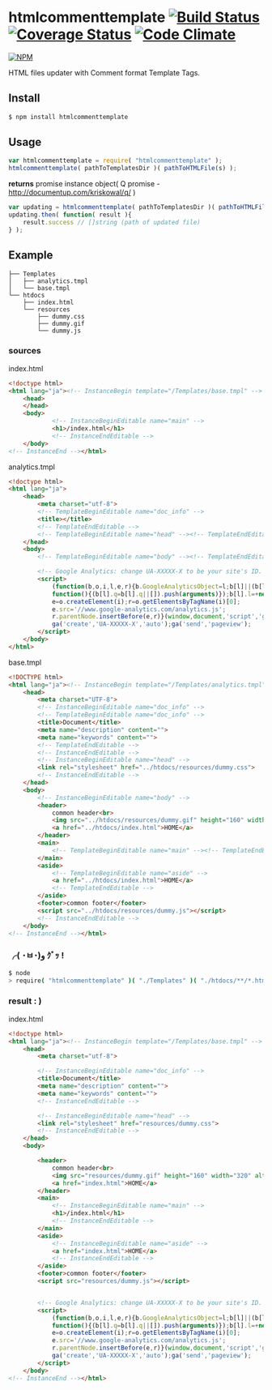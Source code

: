 # htmlcommenttemplate [![Build Status](https://travis-ci.org/daikiueda/htmlcommenttemplate.svg?branch=master)](https://travis-ci.org/daikiueda/htmlcommenttemplate) [![Coverage Status](https://coveralls.io/repos/daikiueda/htmlcommenttemplate/badge.svg?branch=master)](https://coveralls.io/r/daikiueda/htmlcommenttemplate?branch=master) [![Code Climate](https://codeclimate.com/github/daikiueda/htmlcommenttemplate/badges/gpa.svg)](https://codeclimate.com/github/daikiueda/htmlcommenttemplate)

[![NPM](https://nodei.co/npm/htmlcommenttemplate.png?compact=true)](https://nodei.co/npm/htmlcommenttemplate/)

HTML files updater with Comment format Template Tags.

## Install

```Bash
$ npm install htmlcommenttemplate
```

## Usage

```JavaScript
var htmlcommenttemplate = require( "htmlcommenttemplate" );
htmlcommenttemplate( pathToTemplatesDir )( pathToHTMLFile(s) );
```

__returns__ promise instance object( Q promise - http://documentup.com/kriskowal/q/ )
```JavaScript
var updating = htmlcommenttemplate( pathToTemplatesDir )( pathToHTMLFile(s) );
updating.then( function( result ){
    result.success // []string (path of updated file)
} );
```

## Example

```
├── Templates
│   ├── analytics.tmpl
│   └── base.tmpl
└── htdocs
    ├── index.html
    └── resources
        ├── dummy.css
        ├── dummy.gif
        └── dummy.js
```

### sources

index.html
```HTML
<!doctype html>
<html lang="ja"><!-- InstanceBegin template="/Templates/base.tmpl" -->
    <head>
    </head>
    <body>
            <!-- InstanceBeginEditable name="main" -->
            <h1>/index.html</h1>
            <!-- InstanceEndEditable -->
    </body>
<!-- InstanceEnd --></html>
```

analytics.tmpl
```HTML
<!doctype html>
<html lang="ja">
    <head>
        <meta charset="utf-8">
        <!-- TemplateBeginEditable name="doc_info" -->
        <title></title>
        <!-- TemplateEndEditable -->
        <!-- TemplateBeginEditable name="head" --><!-- TemplateEndEditable -->
    </head>
    <body>
        <!-- TemplateBeginEditable name="body" --><!-- TemplateEndEditable -->

        <!-- Google Analytics: change UA-XXXXX-X to be your site's ID. -->
        <script>
            (function(b,o,i,l,e,r){b.GoogleAnalyticsObject=l;b[l]||(b[l]=
            function(){(b[l].q=b[l].q||[]).push(arguments)});b[l].l=+new Date;
            e=o.createElement(i);r=o.getElementsByTagName(i)[0];
            e.src='//www.google-analytics.com/analytics.js';
            r.parentNode.insertBefore(e,r)}(window,document,'script','ga'));
            ga('create','UA-XXXXX-X','auto');ga('send','pageview');
        </script>
    </body>
</html>
```

base.tmpl
```HTML
<!DOCTYPE html>
<html lang="ja"><!-- InstanceBegin template="/Templates/analytics.tmpl" -->
    <head>
        <meta charset="UTF-8">
        <!-- InstanceBeginEditable name="doc_info" -->
        <!-- TemplateBeginEditable name="doc_info" -->
        <title>Document</title>
        <meta name="description" content="">
        <meta name="keywords" content="">
        <!-- TemplateEndEditable -->
        <!-- InstanceEndEditable -->
        <!-- InstanceBeginEditable name="head" -->
        <link rel="stylesheet" href="../htdocs/resources/dummy.css">
        <!-- InstanceEndEditable -->
    </head>
    <body>
        <!-- InstanceBeginEditable name="body" -->
        <header>
            common header<br>
            <img src="../htdocs/resources/dummy.gif" height="160" width="320" alt="dummy"><br>
            <a href="../htdocs/index.html">HOME</a>
        </header>
        <main>
            <!-- TemplateBeginEditable name="main" --><!-- TemplateEndEditable -->
        </main>
        <aside>
            <!-- TemplateBeginEditable name="aside" -->
            <a href="../htdocs/index.html">HOME</a>
            <!-- TemplateEndEditable -->
        </aside>
        <footer>common footer</footer>
        <script src="../htdocs/resources/dummy.js"></script>
        <!-- InstanceEndEditable -->
    </body>
<!-- InstanceEnd --></html>
```

### ╭( ･ㅂ･)و ｸﾞｯ !
```Bash
$ node
> require( "htmlcommenttemplate" )( "./Templates" )( "./htdocs/**/*.html" );
```

### result : )
index.html
```HTML
<!doctype html>
<html lang="ja"><!-- InstanceBegin template="/Templates/base.tmpl" -->
    <head>
        <meta charset="utf-8">

        <!-- InstanceBeginEditable name="doc_info" -->
        <title>Document</title>
        <meta name="description" content="">
        <meta name="keywords" content="">
        <!-- InstanceEndEditable -->

        <!-- InstanceBeginEditable name="head" -->
        <link rel="stylesheet" href="resources/dummy.css">
        <!-- InstanceEndEditable -->
    </head>
    <body>

        <header>
            common header<br>
            <img src="resources/dummy.gif" height="160" width="320" alt="dummy"><br>
            <a href="index.html">HOME</a>
        </header>
        <main>
            <!-- InstanceBeginEditable name="main" -->
            <h1>/index.html</h1>
            <!-- InstanceEndEditable -->
        </main>
        <aside>
            <!-- InstanceBeginEditable name="aside" -->
            <a href="index.html">HOME</a>
            <!-- InstanceEndEditable -->
        </aside>
        <footer>common footer</footer>
        <script src="resources/dummy.js"></script>


        <!-- Google Analytics: change UA-XXXXX-X to be your site's ID. -->
        <script>
            (function(b,o,i,l,e,r){b.GoogleAnalyticsObject=l;b[l]||(b[l]=
            function(){(b[l].q=b[l].q||[]).push(arguments)});b[l].l=+new Date;
            e=o.createElement(i);r=o.getElementsByTagName(i)[0];
            e.src='//www.google-analytics.com/analytics.js';
            r.parentNode.insertBefore(e,r)}(window,document,'script','ga'));
            ga('create','UA-XXXXX-X','auto');ga('send','pageview');
        </script>
    </body>
<!-- InstanceEnd --></html>
```
